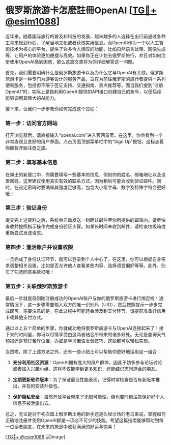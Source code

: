 # 俄罗斯旅游卡怎麽註冊OpenAI [[TG💪+ @esim1088](https://t.me/s/esim1088)]

近年来，随着国际旅行的普及和科技的发展，越来越多的人选择在出行前通过各种工具来规划行程、了解当地文化或者获取实用信息。而OpenAI作为一个以人工智能技术为核心的平台，提供了许多令人惊叹的功能，比如自然语言处理、图像生成等，让用户的体验更加便捷与高效。如果你正在计划去俄罗斯旅行，并且对如何注册使用OpenAI感到困惑，那么这篇文章将为你详细解答这一问题。

首先，我们需要明确什么是俄罗斯旅游卡以及为什么它与OpenAI有关联。俄罗斯旅游卡是一种专门为游客设计的服务产品，旨在为前往俄罗斯的旅行者提供一系列便利服务，包括但不限于签证支持、交通指南、景点推荐等。而当我们提到“注册OpenAI”时，实际上是指利用OpenAI提供的API接口创建自己的账号，以便后续能够调用其强大的AI能力。

接下来，让我们一步步教你如何完成这个过程：

### 第一步：访问官方网站

打开浏览器后，请直接输入“openai.com”进入官网首页。在这里，你会看到一个非常直观且友好的用户界面。点击页面顶部菜单栏中的“Sign Up”按钮，这标志着你即将开始注册之旅。

### 第二步：填写基本信息

在弹出的新窗口中，你需要填写一些基本的信息，例如你的姓名、邮箱地址以及设置密码。这里建议使用真实有效的联系方式，因为稍后可能会收到验证邮件。同时，在设定密码时要确保其强度足够高，包含大小写字母、数字及特殊字符会更好哦！

### 第三步：验证身份

提交完上述资料之后，系统会自动发送一封确认邮件至你所提供的邮箱内。请尽快查收并按照指示操作完成身份验证步骤。如果长时间未收到邮件，请检查垃圾箱或重新尝试发送请求。

### 第四步：激活账户并设置权限

一旦完成了身份认证环节，就可以登录到个人中心了。在这里，你可以根据自身需求调整相关设置，比如是否允许他人查看某些内容、选择语言偏好等等。此外，别忘了勾选同意条款框哦！

### 第五步：关联俄罗斯旅游卡

最后一步就是将刚刚注册成功的OpenAI账户与你的俄罗斯旅游卡进行绑定啦！通常情况下，这一步骤需要输入双方的唯一识别码（UID），然后按照提示一步步完成即可。需要注意的是，在此过程中可能还会涉及到支付环节，请提前准备好信用卡或其他支付方式。

通过以上五个简单的步骤，你就成功地将俄罗斯旅游卡与OpenAI连接起来了！接下来的时间里，你可以尽情享受由这两者结合所带来的诸多好处。无论是查询天气预报还是预订餐厅位置，亦或是学习俄语发音技巧，这些都可以轻松实现。

当然啦，除了上述方法之外，还有一些小贴士可以帮助你更好地运用这一组合：

1. **充分利用社区资源**：OpenAI拥有庞大的用户群体，因此不妨多参与论坛讨论或者加入兴趣小组，这样不仅能学到更多知识，还能结识志同道合的朋友。
   
2. **定期更新软件版本**：为了保证最佳性能表现，记得时常检查是否有新版本推出，并及时安装升级包。
   
3. **保护隐私安全**：虽然开放平台带来了无限可能性，但也要时刻注意保护好个人信息不被泄露出去。

总之，无论是对于初次踏上俄罗斯土地的新手还是久经沙场的老鸟来说，掌握如何正确地注册并使用OpenAI都是一项必不可少的技能。希望这篇指南能够帮助到每一位读者朋友，在未来的旅途中收获满满的好运与惊喜！

[[TG💪+ @esim1088](https://t.me/s/esim1088) ![Image](https://i.postimg.cc/4NQfJmqS/Snipaste-2025-05-13-00-14-12.png)]